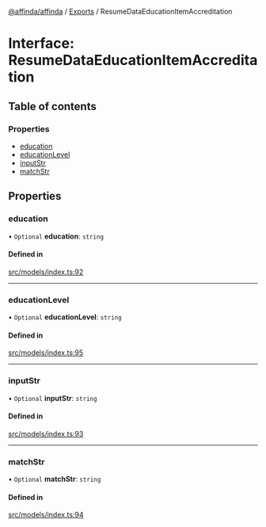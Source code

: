 [@affinda/affinda](../README.md) / [Exports](../modules.md) / ResumeDataEducationItemAccreditation

# Interface: ResumeDataEducationItemAccreditation

## Table of contents

### Properties

- [education](ResumeDataEducationItemAccreditation.md#education)
- [educationLevel](ResumeDataEducationItemAccreditation.md#educationlevel)
- [inputStr](ResumeDataEducationItemAccreditation.md#inputstr)
- [matchStr](ResumeDataEducationItemAccreditation.md#matchstr)

## Properties

### education

• `Optional` **education**: `string`

#### Defined in

[src/models/index.ts:92](https://github.com/affinda/affinda-typescript/blob/716efb7/src/models/index.ts#L92)

___

### educationLevel

• `Optional` **educationLevel**: `string`

#### Defined in

[src/models/index.ts:95](https://github.com/affinda/affinda-typescript/blob/716efb7/src/models/index.ts#L95)

___

### inputStr

• `Optional` **inputStr**: `string`

#### Defined in

[src/models/index.ts:93](https://github.com/affinda/affinda-typescript/blob/716efb7/src/models/index.ts#L93)

___

### matchStr

• `Optional` **matchStr**: `string`

#### Defined in

[src/models/index.ts:94](https://github.com/affinda/affinda-typescript/blob/716efb7/src/models/index.ts#L94)
